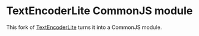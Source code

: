 TextEncoderLite CommonJS module
==============

This fork of [TextEncoderLite](https://github.com/coolaj86/TextEncoderLite) turns it into a CommonJS module.
